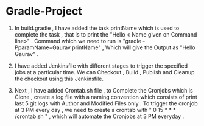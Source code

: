 # Gradle-Project 

1. In build.gradle , I have added the task printName which is used to complete the task , that is to print the "Hello < Name given on Command line>" .
   Command which we need to run is "gradle -PparamName=Gaurav printName" , Which will give the Output as "Hello Gaurav" .
   
2. I have added Jenkinsfile with different stages to trigger the specified jobs at a particular time. 
   We can Checkout , Build , Publish and Cleanup the checkout using this Jenkinsfile.

3. Next , I have added Crontab.sh file , to Complete the Cronjobs which is Clone , create a log file with a naming convention which consists of print last 5 git logs 
   with Author and Modified Files only . To trigger the cronjob at 3 PM every day , we need to create a crontab with " 0 15 * * * /crontab.sh " , which will automate
   the Cronjobs at 3 PM everyday .
   
   
   
